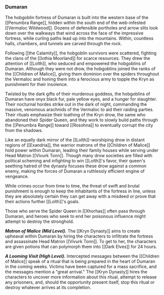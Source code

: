 ### Dumaran

The hobgoblin fortress of Dumaran is built into the western base of the [[Penumbra Range]], hidden within the south end of the web-infested [[Vermaloc Wildwood]]. Dozens of defensible portholes and arrow slits look down over the walkways that wind across the face of the impressive fortress, while curling paths lead up into the mountains. Within, countless halls, chambers, and tunnels are carved through the rock.

Following [[the Calamity]], the hobgoblin survivors were scattered, fighting the clans of the [[Iothia Moorland]] for scarce resources. They drew the attention of [[Lolth]], who seduced and empowered the hobgoblins of Dumaran. Although they were not drow, the hobgoblins joined the ranks of the [[Children of Malice]], giving them dominion over the spiders throughout the Vermaloc and honing them into a ferocious army to topple the Kryn as punishment for their insolence.

Twisted by the dark gifts of their murderous goddess, the hobgoblins of Dumaran have onyx black fur, pale yellow eyes, and a hunger for slaughter. Their nocturnal hordes strike out in the dark of night, commanding the massive, venomous arachnids of the Vermaloc to aid their raiding parties. Their rituals emphasize their loathing of the Kryn drow, the same who abandoned their Spider Queen, and they work to slowly build paths through the [[Penumbra Range]] toward [[Rosohna]] to eventually corrupt the city from the shadows.

Like an equally dark mirror of the [[Lolth]]-worshiping drow in distant regions of [[Exandria]], the warrior matrons of the [[Children of Malice]] hold power within Dumaran, leading their family houses while serving under Head Matron [[Vivurk Tonn]]. Though many drow societies are filled with political scheming and infighting to win [[Lolth]]'s favor, their queen's seething hatred of the dynasty focuses these drow against a common enemy, making the forces of Dumaran a ruthlessly efficient engine of vengeance.

While crimes occur from time to time, the threat of swift and brutal punishment is enough to keep the inhabitants of the fortress in line, unless they are absolutely certain they can get away with a misdeed or prove that their actions further [[Lolth]]'s goals.

Those who serve the Spider Queen in [[Xhorhas]] often pass through Dumaran, and heroes who seek to end her poisonous influence might attempt to destroy the stronghold.

_**Matron of Malice (Mid Level).**_ The [[Kryn Dynasty]] aims to create upheaval within Dumaran by hiring the characters to infiltrate the fortress and assassinate Head Matron [[Vivurk Tonn]]. To get to her, the characters are given potions that can polymorph them into [[Dark Elves]] for 24 hours.

_**A Looming Visit (High Level).**_ Intercepted messages between the [[Children of Malice]] speak of a ritual that is being prepared in the heart of Dumaran in the coming weeks. Victims have been captured for a mass sacrifice, and the messages mention a "great arrival." The [[Kryn Dynasty]] hires the characters to uncover more information about this ritual, attempt to release any prisoners, and, should the opportunity present itself, stop this ritual or destroy whatever arrives at its completion.